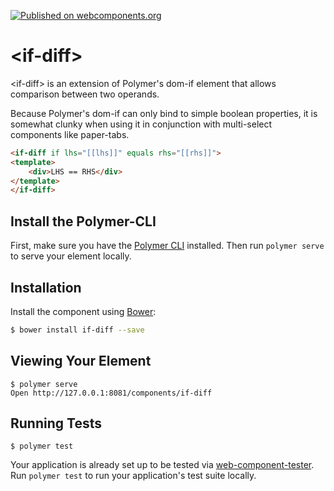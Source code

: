 [![Published on webcomponents.org](https://img.shields.io/badge/webcomponents.org-published-blue.svg)](https://www.webcomponents.org/element/bahrus/if-diff)

# \<if-diff\>

\<if-diff\> is an extension of Polymer's dom-if element that allows comparison between two operands.

Because Polymer's dom-if can only bind to simple boolean properties, it is somewhat clunky when using it in conjunction with multi-select components like paper-tabs.

<!--
```
<custom-element-demo>
  <template>
    <link rel="import" href="if-diff.html">
    <link rel="import" href="../polymer/lib/elements/dom-bind.html">
    <dom-bind>
        <template>
            LHS: <input type="textbox" value="{{lhs::input}}"> RHS: <input type="textbox" value="{{rhs::input}}" >
            <if-diff if lhs="[[lhs]]" equals rhs="[[rhs]]" result="{{EqualsResult}}">
            <template>
                <div>LHS == RHS</div>
            </template>
            </if-diff>

            <if-diff if lhs="[[lhs]]" not_equals rhs="[[rhs]]" result="{{NotEqualsResult}}">
            <template>
                <div>LHS != RHS</div>
            </template>
            </if-diff>

            LHS Equals RHS: <span>[[EqualsResult]]</span><br>
            LHS Doesn't equal RHS: <span>[[NotEqualsResult]]</span>
        </template>
    </dom-bind>
  </template>
</custom-element-demo>
```
-->
```html
<if-diff if lhs="[[lhs]]" equals rhs="[[rhs]]">
<template>
    <div>LHS == RHS</div>
</template>
</if-diff>
```

## Install the Polymer-CLI

First, make sure you have the [Polymer CLI](https://www.npmjs.com/package/polymer-cli) installed. Then run `polymer serve` to serve your element locally.

## Installation

Install the component using [Bower](http://bower.io/):
```sh
$ bower install if-diff --save
```

## Viewing Your Element

```
$ polymer serve
Open http://127.0.0.1:8081/components/if-diff
```

## Running Tests

```
$ polymer test
```

Your application is already set up to be tested via [web-component-tester](https://github.com/Polymer/web-component-tester). Run `polymer test` to run your application's test suite locally.
